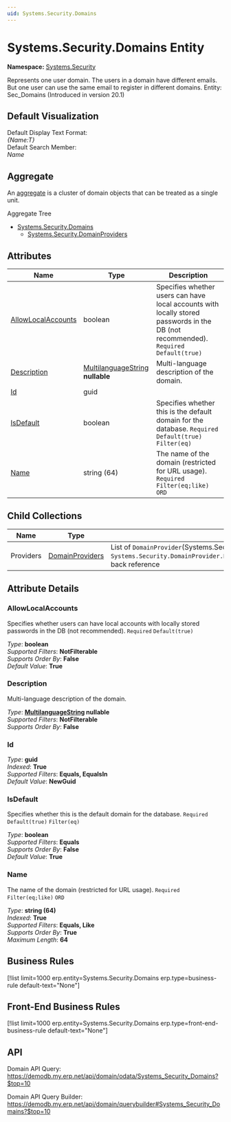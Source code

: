 ```yaml
---
uid: Systems.Security.Domains
---
```

# Systems.Security.Domains Entity

**Namespace:** [Systems.Security](Systems.Security.md)  

Represents one user domain. The users in a domain have different emails. But one user can use the same email to register in different domains. Entity: Sec_Domains (Introduced in version 20.1)

## Default Visualization
Default Display Text Format:  
_{Name:T}_  
Default Search Member:  
_Name_  

## Aggregate
An [aggregate](https://docs.erp.net/tech/advanced/concepts/aggregates.html) is a cluster of domain objects that can be treated as a single unit.  

Aggregate Tree  
* [Systems.Security.Domains](Systems.Security.Domains.md)  
  * [Systems.Security.DomainProviders](Systems.Security.DomainProviders.md)  

## Attributes

| Name | Type | Description |
| ---- | ---- | --- |
| [AllowLocalAccounts](Systems.Security.Domains.md#allowlocalaccounts) | boolean | Specifies whether users can have local accounts with locally stored passwords in the DB (not recommended). `Required` `Default(true)` 
| [Description](Systems.Security.Domains.md#description) | [MultilanguageString](../data-types.md#multilanguagestring) __nullable__ | Multi-language description of the domain. 
| [Id](Systems.Security.Domains.md#id) | guid |  
| [IsDefault](Systems.Security.Domains.md#isdefault) | boolean | Specifies whether this is the default domain for the database. `Required` `Default(true)` `Filter(eq)` 
| [Name](Systems.Security.Domains.md#name) | string (64) | The name of the domain (restricted for URL usage). `Required` `Filter(eq;like)` `ORD` 

## Child Collections

| Name | Type | Description |
| ---- | ---- | --- |
| Providers | [DomainProviders](Systems.Security.DomainProviders.md) | List of `DomainProvider`(Systems.Security.DomainProviders.md) child objects, based on the `Systems.Security.DomainProvider.Domain`(Systems.Security.DomainProviders.md#domain) back reference 


## Attribute Details

### AllowLocalAccounts

Specifies whether users can have local accounts with locally stored passwords in the DB (not recommended). `Required` `Default(true)`

_Type_: **boolean**  
_Supported Filters_: **NotFilterable**  
_Supports Order By_: **False**  
_Default Value_: **True**  

### Description

Multi-language description of the domain.

_Type_: **[MultilanguageString](../data-types.md#multilanguagestring) __nullable__**  
_Supported Filters_: **NotFilterable**  
_Supports Order By_: **False**  

### Id

_Type_: **guid**  
_Indexed_: **True**  
_Supported Filters_: **Equals, EqualsIn**  
_Default Value_: **NewGuid**  

### IsDefault

Specifies whether this is the default domain for the database. `Required` `Default(true)` `Filter(eq)`

_Type_: **boolean**  
_Supported Filters_: **Equals**  
_Supports Order By_: **False**  
_Default Value_: **True**  

### Name

The name of the domain (restricted for URL usage). `Required` `Filter(eq;like)` `ORD`

_Type_: **string (64)**  
_Indexed_: **True**  
_Supported Filters_: **Equals, Like**  
_Supports Order By_: **True**  
_Maximum Length_: **64**  



## Business Rules

[!list limit=1000 erp.entity=Systems.Security.Domains erp.type=business-rule default-text="None"]

## Front-End Business Rules

[!list limit=1000 erp.entity=Systems.Security.Domains erp.type=front-end-business-rule default-text="None"]

## API

Domain API Query:
<https://demodb.my.erp.net/api/domain/odata/Systems_Security_Domains?$top=10>

Domain API Query Builder:
<https://demodb.my.erp.net/api/domain/querybuilder#Systems_Security_Domains?$top=10>

